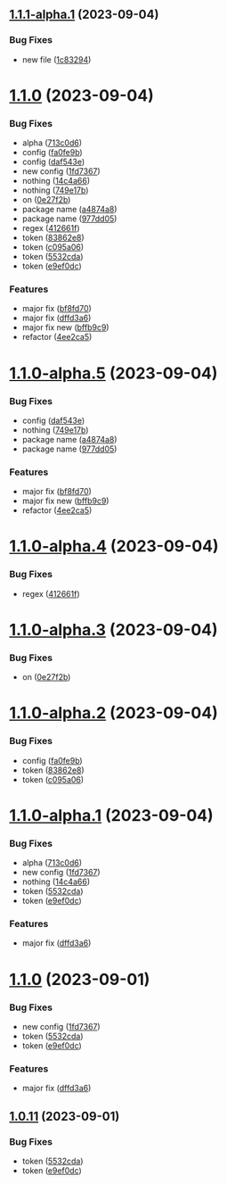 ## [1.1.1-alpha.1](https://github.com/MubashirAR/github-actions-alpha-releases-mubashir/compare/v1.1.0...v1.1.1-alpha.1) (2023-09-04)


### Bug Fixes

* new file ([1c83294](https://github.com/MubashirAR/github-actions-alpha-releases-mubashir/commit/1c8329420396bd3d4ab879d45c45e59b8cfd4c26))

# [1.1.0](https://github.com/MubashirAR/github-actions-alpha-releases-mubashir/compare/v1.0.10...v1.1.0) (2023-09-04)


### Bug Fixes

* alpha ([713c0d6](https://github.com/MubashirAR/github-actions-alpha-releases-mubashir/commit/713c0d68b0f28d9256128462526d7a7298c9ff19))
* config ([fa0fe9b](https://github.com/MubashirAR/github-actions-alpha-releases-mubashir/commit/fa0fe9bb6f80b527bf73b149778f77f18d1366f9))
* config ([daf543e](https://github.com/MubashirAR/github-actions-alpha-releases-mubashir/commit/daf543e20552a650a3c0b0c01f2aab9b15b93113))
* new config ([1fd7367](https://github.com/MubashirAR/github-actions-alpha-releases-mubashir/commit/1fd7367bcc6054deef06d3d961f68fc7e56497f8))
* nothing ([14c4a66](https://github.com/MubashirAR/github-actions-alpha-releases-mubashir/commit/14c4a66dcf86e17d40b57a89fa2713b46a3b099e))
* nothing ([749e17b](https://github.com/MubashirAR/github-actions-alpha-releases-mubashir/commit/749e17bea044fe60554d157b16991309386915e9))
* on ([0e27f2b](https://github.com/MubashirAR/github-actions-alpha-releases-mubashir/commit/0e27f2b66d6bb236eb04dc49868577f05b2be712))
* package name ([a4874a8](https://github.com/MubashirAR/github-actions-alpha-releases-mubashir/commit/a4874a89c00e9b40e0c7ecd2014d02ee95147bde))
* package name ([977dd05](https://github.com/MubashirAR/github-actions-alpha-releases-mubashir/commit/977dd05e407f718015a8535168d6269aca70b875))
* regex ([412661f](https://github.com/MubashirAR/github-actions-alpha-releases-mubashir/commit/412661fec6a8c59cb6d7c09f40cc246e48631ee3))
* token ([83862e8](https://github.com/MubashirAR/github-actions-alpha-releases-mubashir/commit/83862e803fb228b8ce9a3a1108a199a3d0556001))
* token ([c095a06](https://github.com/MubashirAR/github-actions-alpha-releases-mubashir/commit/c095a06ca7bf217751562d9a2f5acd181d94a613))
* token ([5532cda](https://github.com/MubashirAR/github-actions-alpha-releases-mubashir/commit/5532cda1dbb8520ede409a836efeb52f6b117fa1))
* token ([e9ef0dc](https://github.com/MubashirAR/github-actions-alpha-releases-mubashir/commit/e9ef0dca28d1ce026188e2ee0a9d436619d78968))


### Features

* major fix ([bf8fd70](https://github.com/MubashirAR/github-actions-alpha-releases-mubashir/commit/bf8fd70dd08ac7023a660393da5e19a92327a2fe))
* major fix ([dffd3a6](https://github.com/MubashirAR/github-actions-alpha-releases-mubashir/commit/dffd3a688f339a0860b49db6788e6388cca961fd))
* major fix new ([bffb9c9](https://github.com/MubashirAR/github-actions-alpha-releases-mubashir/commit/bffb9c9d4daa50546357015205ae649a46002c2a))
* refactor ([4ee2ca5](https://github.com/MubashirAR/github-actions-alpha-releases-mubashir/commit/4ee2ca5670ba03f7332fe843f260178bffc9857e))

# [1.1.0-alpha.5](https://github.com/MubashirAR/github-actions-alpha-releases-mubashir/compare/v1.1.0-alpha.4...v1.1.0-alpha.5) (2023-09-04)


### Bug Fixes

* config ([daf543e](https://github.com/MubashirAR/github-actions-alpha-releases-mubashir/commit/daf543e20552a650a3c0b0c01f2aab9b15b93113))
* nothing ([749e17b](https://github.com/MubashirAR/github-actions-alpha-releases-mubashir/commit/749e17bea044fe60554d157b16991309386915e9))
* package name ([a4874a8](https://github.com/MubashirAR/github-actions-alpha-releases-mubashir/commit/a4874a89c00e9b40e0c7ecd2014d02ee95147bde))
* package name ([977dd05](https://github.com/MubashirAR/github-actions-alpha-releases-mubashir/commit/977dd05e407f718015a8535168d6269aca70b875))


### Features

* major fix ([bf8fd70](https://github.com/MubashirAR/github-actions-alpha-releases-mubashir/commit/bf8fd70dd08ac7023a660393da5e19a92327a2fe))
* major fix new ([bffb9c9](https://github.com/MubashirAR/github-actions-alpha-releases-mubashir/commit/bffb9c9d4daa50546357015205ae649a46002c2a))
* refactor ([4ee2ca5](https://github.com/MubashirAR/github-actions-alpha-releases-mubashir/commit/4ee2ca5670ba03f7332fe843f260178bffc9857e))

# [1.1.0-alpha.4](https://github.com/MubashirAR/github-actions-alpha-releases-mubashir/compare/v1.1.0-alpha.3...v1.1.0-alpha.4) (2023-09-04)


### Bug Fixes

* regex ([412661f](https://github.com/MubashirAR/github-actions-alpha-releases-mubashir/commit/412661fec6a8c59cb6d7c09f40cc246e48631ee3))

# [1.1.0-alpha.3](https://github.com/MubashirAR/github-actions-alpha-releases-mubashir/compare/v1.1.0-alpha.2...v1.1.0-alpha.3) (2023-09-04)


### Bug Fixes

* on ([0e27f2b](https://github.com/MubashirAR/github-actions-alpha-releases-mubashir/commit/0e27f2b66d6bb236eb04dc49868577f05b2be712))

# [1.1.0-alpha.2](https://github.com/MubashirAR/github-actions-alpha-releases-mubashir/compare/v1.1.0-alpha.1...v1.1.0-alpha.2) (2023-09-04)


### Bug Fixes

* config ([fa0fe9b](https://github.com/MubashirAR/github-actions-alpha-releases-mubashir/commit/fa0fe9bb6f80b527bf73b149778f77f18d1366f9))
* token ([83862e8](https://github.com/MubashirAR/github-actions-alpha-releases-mubashir/commit/83862e803fb228b8ce9a3a1108a199a3d0556001))
* token ([c095a06](https://github.com/MubashirAR/github-actions-alpha-releases-mubashir/commit/c095a06ca7bf217751562d9a2f5acd181d94a613))

# [1.1.0-alpha.1](https://github.com/MubashirAR/github-actions-alpha-releases-mubashir/compare/v1.0.10...v1.1.0-alpha.1) (2023-09-04)


### Bug Fixes

* alpha ([713c0d6](https://github.com/MubashirAR/github-actions-alpha-releases-mubashir/commit/713c0d68b0f28d9256128462526d7a7298c9ff19))
* new config ([1fd7367](https://github.com/MubashirAR/github-actions-alpha-releases-mubashir/commit/1fd7367bcc6054deef06d3d961f68fc7e56497f8))
* nothing ([14c4a66](https://github.com/MubashirAR/github-actions-alpha-releases-mubashir/commit/14c4a66dcf86e17d40b57a89fa2713b46a3b099e))
* token ([5532cda](https://github.com/MubashirAR/github-actions-alpha-releases-mubashir/commit/5532cda1dbb8520ede409a836efeb52f6b117fa1))
* token ([e9ef0dc](https://github.com/MubashirAR/github-actions-alpha-releases-mubashir/commit/e9ef0dca28d1ce026188e2ee0a9d436619d78968))


### Features

* major fix ([dffd3a6](https://github.com/MubashirAR/github-actions-alpha-releases-mubashir/commit/dffd3a688f339a0860b49db6788e6388cca961fd))

# [1.1.0](https://github.com/MubashirAR/github-actions-alpha-releases-mubashir/compare/v1.0.10...v1.1.0) (2023-09-01)


### Bug Fixes

* new config ([1fd7367](https://github.com/MubashirAR/github-actions-alpha-releases-mubashir/commit/1fd7367bcc6054deef06d3d961f68fc7e56497f8))
* token ([5532cda](https://github.com/MubashirAR/github-actions-alpha-releases-mubashir/commit/5532cda1dbb8520ede409a836efeb52f6b117fa1))
* token ([e9ef0dc](https://github.com/MubashirAR/github-actions-alpha-releases-mubashir/commit/e9ef0dca28d1ce026188e2ee0a9d436619d78968))


### Features

* major fix ([dffd3a6](https://github.com/MubashirAR/github-actions-alpha-releases-mubashir/commit/dffd3a688f339a0860b49db6788e6388cca961fd))

## [1.0.11](https://github.com/MubashirAR/github-actions-alpha-releases-mubashir/compare/v1.0.10...v1.0.11) (2023-09-01)


### Bug Fixes

* token ([5532cda](https://github.com/MubashirAR/github-actions-alpha-releases-mubashir/commit/5532cda1dbb8520ede409a836efeb52f6b117fa1))
* token ([e9ef0dc](https://github.com/MubashirAR/github-actions-alpha-releases-mubashir/commit/e9ef0dca28d1ce026188e2ee0a9d436619d78968))
